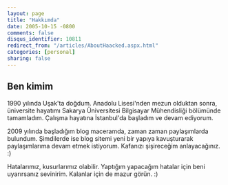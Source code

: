 ```yaml
---
layout: page
title: "Hakkımda"
date: 2005-10-15 -0800
comments: false
disqus_identifier: 10811
redirect_from: "/articles/AboutHaacked.aspx.html"
categories: [personal]
sharing: false
---
```


## Ben kimim

1990 yılında Uşak'ta doğdum. Anadolu Lisesi'nden mezun olduktan sonra, üniversite hayatımı Sakarya Üniversitesi Bilgisayar Mühendisliği bölümünde tamamladım. Çalışma hayatına İstanbul'da başladım ve devam ediyorum. 

2009 yılında başladığım blog maceramda, zaman zaman paylaşımlarda bulundum. Şimdilerde ise blog sitemi yeni bir yapıya kavuşturarak paylaşımlarıma devam etmek istiyorum. Kafanızı şişireceğim anlayacağınız. :)

Hatalarımız, kusurlarımız olabilir. Yaptığım yapacağım hatalar için beni uyarırsanız sevinirim. Kalanlar için de mazur görün. :)


